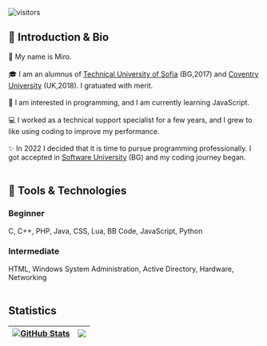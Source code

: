 ![visitors](https://visitor-badge.glitch.me/badge?page_id=mirokrastanov) <br>
## 👋 Introduction & Bio
👦 My name is Miro. <br><br>
🎓 I am an alumnus of <a href="https://www.tu-sofia.bg/">Technical University of Sofia</a> (BG,2017) and <a href="https://www.coventry.ac.uk/">Coventry University</a> (UK,2018). I gratuated with merit. <br><br>
👀 I am interested in programming, and I am currently learning JavaScript. <br><br>
💻 I worked as a technical support specialist for a few years, and I grew to like using coding to improve my performance. <br><br>
✨ In 2022 I decided that it is time to pursue programming professionally. I got accepted in <a href="https://softuni.bg">Software University</a> (BG) and my coding journey began. <br><br>

## 🔭 Tools & Technologies
### Beginner
C, C++, PHP, Java, CSS, Lua, BB Code, JavaScript, Python <br>
### Intermediate
HTML, Windows System Administration, Active Directory, Hardware, Networking <br><br>

## Statistics 
| <a href="#"><img align="center" src="https://github-readme-stats.vercel.app/api?username=mirokrastanov&show_icons=true&include_all_commits=true&bg_color=00000000&hide_border=true&theme=highcontrast" alt="GitHub Stats" /></a> | <a href="#"><img align="center" src="https://github-readme-stats.vercel.app/api/top-langs/?username=mirokrastanov&layout=compact&bg_color=00000000&hide_border=true&theme=highcontrast" /></a> |
| ------------- | ------------- | 

